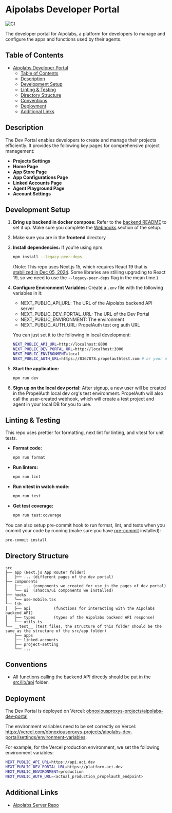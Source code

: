 # Aipolabs Developer Portal

![CI](https://github.com/aipotheosis-labs/aci/actions/workflows/devportal.yml/badge.svg)

The developer portal for Aipolabs, a platform for developers to manage and configure the apps and functions used by their agents.

## Table of Contents

- [Aipolabs Developer Portal](#aipolabs-developer-portal)
  - [Table of Contents](#table-of-contents)
  - [Description](#description)
  - [Development Setup](#development-setup)
  - [Linting \& Testing](#linting--testing)
  - [Directory Structure](#directory-structure)
  - [Conventions](#conventions)
  - [Deployment](#deployment)
  - [Additional Links](#additional-links)

## Description

The Dev Portal enables developers to create and manage their projects efficiently. It provides the following key pages for comprehensive project management:

- **Projects Settings**
- **Home Page**
- **App Store Page**
- **App Configurations Page**
- **Linked Accounts Page**
- **Agent Playground Page**
- **Account Settings**

## Development Setup

1. **Bring up backend in docker compose:**
   Refer to the [backend README](../backend/README.md) to set it up. Make sure you
   complete the [Webhooks](../backend/README.md#webhooks-for-local-end-to-end-development-with-frontend) section of the setup.

1. Make sure you are in the **frontend** directory

1. **Install dependencies:**
   If you're using npm:

   ```bash
   npm install --legacy-peer-deps
   ```

   (Note: This repo uses Next.js 15, which requires React 19 that is
   [stabilized in Dec 05, 2024](https://react.dev/blog/2024/12/05/react-19).
   Some libraries are stilling upgrading to React 19, so we need to use the
   `--legacy-peer-deps` flag in the mean time.)

1. **Configure Environment Variables:**
   Create a `.env` file with the following variables in it:

   - NEXT_PUBLIC_API_URL: The URL of the Aipolabs backend API server
   - NEXT_PUBLIC_DEV_PORTAL_URL: The URL of the Dev Portal
   - NEXT_PUBLIC_ENVIRONMENT: The environment
   - NEXT_PUBLIC_AUTH_URL: PropelAuth test org auth URL

   You can just set it to the following in local development:

   ```sh
   NEXT_PUBLIC_API_URL=http://localhost:8000
   NEXT_PUBLIC_DEV_PORTAL_URL=http://localhost:3000
   NEXT_PUBLIC_ENVIRONMENT=local
   NEXT_PUBLIC_AUTH_URL=https://8367878.propelauthtest.com # or your own auth url if you created your own PropelAuth org
   ```

1. **Start the application:**

   ```bash
   npm run dev
   ```

1. **Sign up on the local dev portal:**
   After signup, a new user will be created in the PropelAuth local dev org's test
   environment. PropelAuth will also call the user-created webhook, which will create a
   test project and agent in your local DB for you to use.

## Linting & Testing

This repo uses prettier for formatting, next lint for linting, and vitest for unit tests.

- **Format code:**

  ```bash
  npm run format
  ```

- **Run linters:**

  ```bash
  npm run lint
  ```

- **Run vitest in watch mode:**

  ```bash
  npm run test
  ```

- **Get test coverage:**

  ```bash
  npm run test:coverage
  ```

You can also setup pre-commit hook to run format, lint, and tests when you
commit your code by running (make sure you have [pre-commit](https://pre-commit.com/) installed):

```bash
pre-commit install
```

## Directory Structure

```text
src
├── app (Next.js App Router folder)
│   ├── ... (different pages of the dev portal)
├── components
│   ├── ... (components we created for use in the pages of dev portal)
│   └── ui  (shadcn/ui components we installed)
├── hooks
│   └── use-mobile.tsx
└── lib
│   ├── api          (functions for interacting with the Aipolabs backend API)
│   ├── types        (types of the Aipolabs backend API response)
│   └── utils.ts
└── __test__ (test files, the structure of this folder should be the same as the structure of the src/app folder)
    ├── apps
    ├── linked-accounts
    ├── project-setting
    └── ...
```

## Conventions

- All functions calling the backend API directly should be put in the [src/lib/api](./src/lib/api/) folder.

## Deployment

The Dev Portal is deployed on Vercel: [obnoxiousproxys-projects/aipolabs-dev-portal](https://vercel.com/obnoxiousproxys-projects/aipolabs-dev-portal)

The environment variables need to be set correctly on Vercel: <https://vercel.com/obnoxiousproxys-projects/aipolabs-dev-portal/settings/environment-variables>.

For example, for the Vercel production environment, we set the following environment variables:

```sh
NEXT_PUBLIC_API_URL=https://api.aci.dev
NEXT_PUBLIC_DEV_PORTAL_URL=https://platform.aci.dev
NEXT_PUBLIC_ENVIRONMENT=production
NEXT_PUBLIC_AUTH_URL=<actual_production_propelauth_endpoint>
```

## Additional Links

- [Aipolabs Server Repo](https://github.com/aipotheosis-labs/aipolabs)
